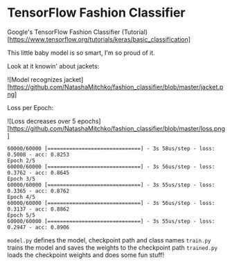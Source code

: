 # TensorFlow Fashion Classifier

Google's TensorFlow Fashion Classifier (Tutorial)[https://www.tensorflow.org/tutorials/keras/basic_classification]

This little baby model is so smart, I'm so proud of it.

Look at it knowin' about jackets:

![Model recognizes jacket][https://github.com/NatashaMitchko/fashion_classifier/blob/master/jacket.png]

Loss per Epoch:

![Loss decreases over 5 epochs][https://github.com/NatashaMitchko/fashion_classifier/blob/master/loss.png]


```
60000/60000 [==============================] - 3s 58us/step - loss: 0.5008 - acc: 0.8253
Epoch 2/5
60000/60000 [==============================] - 3s 56us/step - loss: 0.3762 - acc: 0.8645
Epoch 3/5
60000/60000 [==============================] - 3s 55us/step - loss: 0.3365 - acc: 0.8762
Epoch 4/5
60000/60000 [==============================] - 3s 56us/step - loss: 0.3137 - acc: 0.8862
Epoch 5/5
60000/60000 [==============================] - 3s 55us/step - loss: 0.2947 - acc: 0.8906
```

`model.py` defines the model, checkpoint path and class names
`train.py` trains the model and saves the weights to the checkpoint path
`trained.py` loads the checkpoint weights and does some fun stuff! 
